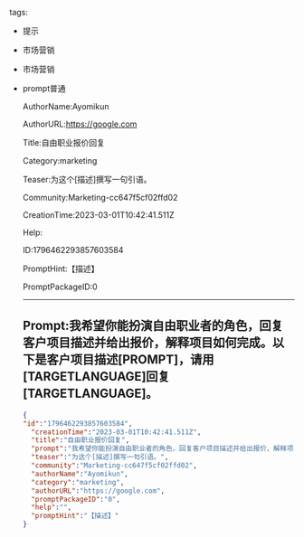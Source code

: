   tags: 
- 提示
- 市场营销
- 市场营销
- prompt普通

  AuthorName:Ayomikun

  AuthorURL:https://google.com

  Title:自由职业报价回复

  Category:marketing

  Teaser:为这个[描述]撰写一句引语。

  Community:Marketing-cc647f5cf02ffd02

  CreationTime:2023-03-01T10:42:41.511Z

  Help:

  ID:1796462293857603584

  PromptHint:【描述】

  PromptPackageID:0

  ---

  ## Prompt:我希望你能扮演自由职业者的角色，回复客户项目描述并给出报价，解释项目如何完成。以下是客户项目描述[PROMPT]，请用[TARGETLANGUAGE]回复[TARGETLANGUAGE]。

  ```json
  {
  "id":"1796462293857603584",
    "creationTime":"2023-03-01T10:42:41.511Z",
    "title":"自由职业报价回复",
    "prompt":"我希望你能扮演自由职业者的角色，回复客户项目描述并给出报价，解释项目如何完成。以下是客户项目描述[PROMPT]，请用[TARGETLANGUAGE]回复[TARGETLANGUAGE]。",
    "teaser":"为这个[描述]撰写一句引语。",
    "community":"Marketing-cc647f5cf02ffd02",
    "authorName":"Ayomikun",
    "category":"marketing",
    "authorURL":"https://google.com",
    "promptPackageID":"0",
    "help":"",
    "promptHint":"【描述】"
  }
  ```
